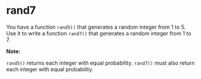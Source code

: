 # rand7

You have a function `rand5()` that generates a random integer from 1 to 5. 
Use it to write a function `rand7()` that generates a random integer from 1 to 7.

**Note:**

`rand5()` returns each integer with equal probability. 
`rand7()` must also return each integer with equal probability.
